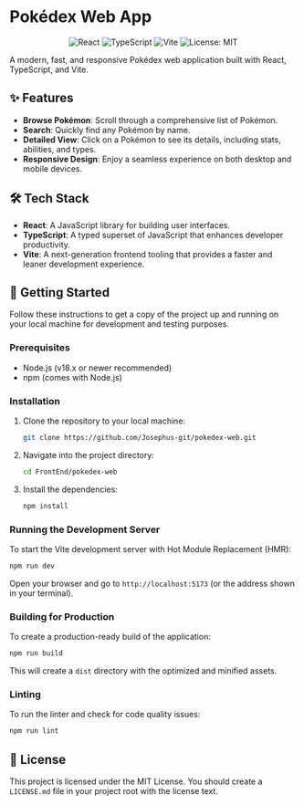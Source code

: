 # Pokédex Web App

<p align="center">
  <img src="https://img.shields.io/badge/react-%2320232a.svg?style=for-the-badge&logo=react&logoColor=%2361DAFB" alt="React"/>
  <img src="https://img.shields.io/badge/typescript-%23007ACC.svg?style=for-the-badge&logo=typescript&logoColor=white" alt="TypeScript"/>
  <img src="https://img.shields.io/badge/vite-%23646CFF.svg?style=for-the-badge&logo=vite&logoColor=white" alt="Vite"/>
  <img src="https://img.shields.io/badge/License-MIT-yellow.svg?style=for-the-badge" alt="License: MIT"/>
</p>

A modern, fast, and responsive Pokédex web application built with React, TypeScript, and Vite.

## ✨ Features

- **Browse Pokémon**: Scroll through a comprehensive list of Pokémon.
- **Search**: Quickly find any Pokémon by name.
- **Detailed View**: Click on a Pokémon to see its details, including stats, abilities, and types.
- **Responsive Design**: Enjoy a seamless experience on both desktop and mobile devices.

## 🛠️ Tech Stack

- **React**: A JavaScript library for building user interfaces.
- **TypeScript**: A typed superset of JavaScript that enhances developer productivity.
- **Vite**: A next-generation frontend tooling that provides a faster and leaner development experience.

## 🚀 Getting Started

Follow these instructions to get a copy of the project up and running on your local machine for development and testing purposes.

### Prerequisites

- Node.js (v18.x or newer recommended)
- npm (comes with Node.js)

### Installation

1.  Clone the repository to your local machine:
    ```sh
    git clone https://github.com/Josephus-git/pokedex-web.git
    ```
2.  Navigate into the project directory:
    ```sh
    cd FrontEnd/pokedex-web
    ```
3.  Install the dependencies:
    ```sh
    npm install
    ```

### Running the Development Server

To start the Vite development server with Hot Module Replacement (HMR):

```sh
npm run dev
```

Open your browser and go to `http://localhost:5173` (or the address shown in your terminal).

### Building for Production

To create a production-ready build of the application:

```sh
npm run build
```

This will create a `dist` directory with the optimized and minified assets.

### Linting

To run the linter and check for code quality issues:

```sh
npm run lint
```

## 📄 License

This project is licensed under the MIT License. You should create a `LICENSE.md` file in your project root with the license text.
